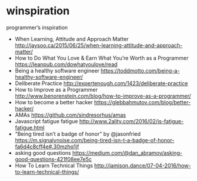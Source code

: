 # winspiration
programmer’s inspiration
* When Learning, Attitude and Approach Matter http://jaysoo.ca/2015/06/25/when-learning-attitude-and-approach-matter/
* How to Do What You Love & Earn What You’re Worth as a Programmer https://leanpub.com/dowhatyoulove/read
* Being a healthy software engineer https://toddmotto.com/being-a-healthy-software-engineer/
* Deliberate Practice http://expertenough.com/1423/deliberate-practice
* How to Improve as a Programmer http://www.benorenstein.com/blog/how-to-improve-as-a-programmer/
* How to become a better hacker https://glebbahmutov.com/blog/better-hacker/
* AMAs https://github.com/sindresorhus/amas
* Javascript fatigue fatigue http://www.2ality.com/2016/02/js-fatigue-fatigue.html
* “Being tired isn’t a badge of honor” by @jasonfried https://m.signalvnoise.com/being-tired-isn-t-a-badge-of-honor-fa6d4c8cff4e#.30mzhq1jf
* asking good questions https://medium.com/@dan_abramov/asking-good-questions-421f08ee7e5c
* How To Learn Technical Things http://jamison.dance/07-04-2016/how-to-learn-technical-things/
